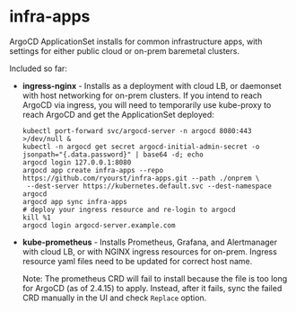 # infra-apps
ArgoCD ApplicationSet installs for common infrastructure apps, with settings for either public cloud or on-prem baremetal clusters.

Included so far:
- **ingress-nginx** - Installs as a deployment with cloud LB, or daemonset with host networking for on-prem clusters. If you intend to reach ArgoCD via ingress, you will need to temporarily use kube-proxy to reach ArgoCD and get the ApplicationSet deployed:
    ```
    kubectl port-forward svc/argocd-server -n argocd 8080:443 >/dev/null &
    kubectl -n argocd get secret argocd-initial-admin-secret -o jsonpath="{.data.password}" | base64 -d; echo
    argocd login 127.0.0.1:8080
    argocd app create infra-apps --repo https://github.com/ryourst/infra-apps.git --path ./onprem \
     --dest-server https://kubernetes.default.svc --dest-namespace argocd
    argocd app sync infra-apps
    # deploy your ingress resource and re-login to argocd
    kill %1
    argocd login argocd-server.example.com
    ```
- **kube-prometheus** - Installs Prometheus, Grafana, and Alertmanager with cloud LB, or with NGINX ingress resources for on-prem. Ingress resource yaml files need to be updated for correct host name.

    Note: The prometheus CRD will fail to install because the file is too long for ArgoCD (as of 2.4.15) to apply. Instead, after it fails, sync the failed CRD manually in the UI and check `Replace` option.
